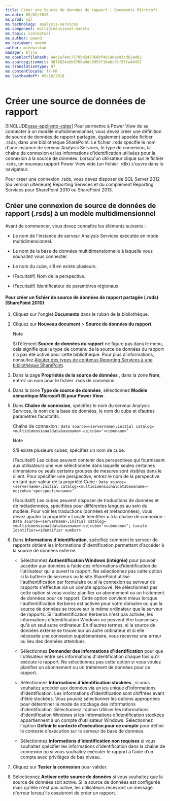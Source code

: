 ```yaml
---
title: Créer une Source de données de rapport | Documents Microsoft
ms.date: 05/02/2018
ms.prod: sql
ms.technology: analysis-services
ms.component: multidimensional-models
ms.topic: conceptual
ms.author: owend
ms.reviewer: owend
author: minewiskan
manager: kfile
ms.openlocfilehash: 44c1a74ec7579bd247366bf40140ae93cd62a4b2
ms.sourcegitcommit: 38f8824abb6760a9dc6953f10a6c91f97fa48432
ms.translationtype: HT
ms.contentlocale: fr-FR
ms.lasthandoff: 05/10/2018
---
```

# <a name="create-a-report-data-source"></a>Créer une source de données de rapport
[!INCLUDE[ssas-appliesto-sqlas](../../includes/ssas-appliesto-sqlas.md)]
  Pour permettre à Power View de se connecter à un modèle multidimensionnel, vous devez créer une définition de source de données de rapport partagée, également appelée fichier .rsds, dans une bibliothèque SharePoint. Le fichier .rsds spécifie le nom d'une instance de serveur Analysis Services, le type de connexion, la chaîne de connexion et les informations d'identification utilisées pour la connexion à la source de données. Lorsqu'un utilisateur clique sur le fichier .rsds, un nouveau rapport Power View vide (un fichier .rdlx) s'ouvre dans le navigateur.  
  
 Pour créer une connexion .rsds, vous devez disposer de SQL Server 2012 (ou version ultérieure) Reporting Services et du complément Reporting Services pour SharePoint 2010 ou SharePoint 2013.  
  
## <a name="create-a-report-data-source-rsds-connection-to-a-multidimensional-model"></a>Créer une connexion de source de données de rapport (.rsds) à un modèle multidimensionnel  
 Avant de commencer, vous devez connaître les éléments suivants :  
  
-   Le nom de l'instance de serveur Analysis Services exécutée en mode multidimensionnel.  
  
-   Le nom de la base de données multidimensionnelle à laquelle vous souhaitez vous connecter.  
  
-   Le nom du cube, s'il en existe plusieurs.  
  
-   (Facultatif) Nom de la perspective.  
  
-   (Facultatif) Identificateur de paramètres régionaux.  
  
#### <a name="to-create-a-shared-report-data-source-rsds-file-sharepoint-2010"></a>Pour créer un fichier de source de données de rapport partagée (.rsds) (SharePoint 2010)  
  
1.  Cliquez sur l'onglet **Documents** dans le ruban de la bibliothèque.  
  
2.  Cliquez sur **Nouveau document** > **Source de données du rapport**.  
  
    > [!NOTE]  
    >  Si l’élément **Source de données du rapport** ne figure pas dans le menu, cela signifie que le type de contenu de la source de données du rapport n’a pas été activé pour cette bibliothèque. Pour plus d’informations, consultez [Ajouter des types de contenus Reporting Services à une bibliothèque SharePoint](../../reporting-services/report-server-sharepoint/add-reporting-services-content-types-to-a-sharepoint-library.md).  
  
3.  Dans la page **Propriétés de la source de données** , dans la zone **Nom**, entrez un nom pour le fichier .rsds de connexion.  
  
4.  Dans la zone **Type de source de données**, sélectionnez **Modèle sémantique Microsoft BI pour Power View**.  
  
5.  Dans **Chaîne de connexion**, spécifiez le nom du serveur Analysis Services, le nom de la base de données, le nom du cube et d’autres paramètres facultatifs.  
  
     Chaîne de connexion : `Data source=<servername>;initial catalog=<multidimensionaldatabasename>-ee;cube='<cubename>’`  
  
    > [!NOTE]  
    >  S'il existe plusieurs cubes, spécifiez un nom de cube.  
  
     (Facultatif) Les cubes peuvent contenir des perspectives qui fournissent aux utilisateurs une vue sélectionnée dans laquelle seules certaines dimensions ou seuls certains groupes de mesures sont visibles dans le client. Pour spécifier une perspective, entrez le nom de la perspective en tant que valeur de la propriété Cube : `Data source=<servername>;initial catalog=<multidimensionaldatabasename>-ee;cube='<perspectivename>’`  
  
     (Facultatif) Les cubes peuvent disposer de traductions de données et de métadonnées, spécifiées pour différentes langues au sein du modèle. Pour voir les traductions (données et métadonnées), vous devez ajouter la propriété « Locale Identifier » à la chaîne de connexion : `Data source=<servername>;initial catalog=<multidimensionaldatabasename>-ee;cube='<cubename>’; Locale Identifier=<identifier number>`  
  
6.  Dans **Informations d'identification**, spécifiez comment le serveur de rapports obtient les informations d'identification permettant d'accéder à la source de données externe.  
  
    -   Sélectionnez **Authentification Windows (intégrée)** pour pouvoir accéder aux données à l’aide des informations d’identification de l’utilisateur qui a ouvert le rapport. Ne sélectionnez pas cette option si la batterie de serveurs ou le site SharePoint utilise l'authentification par formulaire ou si la connexion au serveur de rapports s'effectue via un compte approuvé. Ne sélectionnez pas cette option si vous voulez planifier un abonnement ou un traitement de données pour ce rapport. Cette option convient mieux lorsque l'authentification Kerberos est activée pour votre domaine ou que la source de données se trouve sur le même ordinateur que le serveur de rapports. Si l'authentification Kerberos n'est pas activée, les informations d'identification Windows ne peuvent être transmises qu'à un seul autre ordinateur. En d'autres termes, si la source de données externe se trouve sur un autre ordinateur et si elle nécessite une connexion supplémentaire, vous recevrez une erreur au lieu des données attendues.  
  
    -   Sélectionnez **Demander des informations d'identification** pour que l'utilisateur entre ses informations d'identification chaque fois qu'il exécute le rapport. Ne sélectionnez pas cette option si vous voulez planifier un abonnement ou un traitement de données pour ce rapport.  
  
    -   Sélectionnez **Informations d'identification stockées** , si vous souhaitez accéder aux données via un jeu unique d'informations d'identification. Les informations d'identification sont chiffrées avant d'être stockées. Vous pouvez sélectionner les options appropriées pour déterminer le mode de stockage des informations d'identification. Sélectionnez l'option Utiliser les informations d'identification Windows si les informations d'identification stockées appartiennent à un compte d'utilisateur Windows. Sélectionnez l'option **Définir le contexte d'exécution pour ce compte** pour définir le contexte d'exécution sur le serveur de base de données.  
  
    -   Sélectionnez **Informations d’identification non requises** si vous souhaitez spécifier les informations d’identification dans la chaîne de connexion ou si vous souhaitez exécuter le rapport à l’aide d’un compte avec privilèges de bas niveau.  
  
7.  Cliquez sur **Tester la connexion** pour valider.  
  
8.  Sélectionnez **Activer cette source de données** si vous souhaitez que la source de données soit active. Si la source de données est configurée mais qu'elle n'est pas active, les utilisateurs recevront un message d'erreur lorsqu'ils essaieront de créer un rapport.  
  
  
